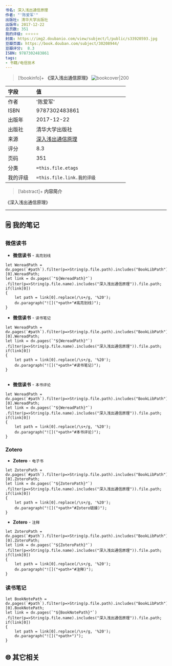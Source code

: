 ```yaml
---
书名: 深入浅出通信原理
作者: "'陈爱军'"
出版社: 清华大学出版社
出版年: 2017-12-22 
总页数: 351
我的评级: ⭐⭐⭐⭐⭐
封面: https://img2.doubanio.com/view/subject/l/public/s33920593.jpg
豆瓣页面: https://book.douban.com/subject/30208944/
豆瓣评分:  8.3 
ISBN: 9787302483861
tags: 
- 书籍/电信技术
---
```


> [!bookinfo]+ **《深入浅出通信原理》**
> ![bookcover|200](https://img2.doubanio.com/view/subject/l/public/s33920593.jpg)
>
| 字段   | 值                                       |
|:------ |:------------------------------------------ |
| 作者   | '陈爱军'                           |
| ISBN   | 9787302483861                             |
| 出版年 | 2017-12-22                      |
| 出版社 | 清华大学出版社                          |
| 来源   | [深入浅出通信原理](https://book.douban.com/subject/30208944/) |
| 评分   |  8.3                            |
| 页码   | 351                        |
| 分类   | `=this.file.etags`                       |
| 我的评级  | `=this.file.link.我的评级`                     |

  
> [!abstract]+ **内容简介**
>
《深入浅出通信原理》
 

 

 
 

---

## 🗒️ 我的笔记


### 微信读书

- **微信读书** - `高亮划线`

```dataviewjs
let WereadPath = dv.pages(`#path`).filter(p=>String(p.file.path).includes("BookLibPath"))[0].WereadPath;
let link = dv.pages(`"${WereadPath}"`)
.filter(p=>String(p.file.name).includes("深入浅出通信原理")).file.path;
if(link[0])
{
	let path = link[0].replace(/\s+/g, '%20');
	dv.paragraph("![]("+path+"#高亮划线)");
}

```

- **微信读书** - `读书笔记`

```dataviewjs
let WereadPath = dv.pages(`#path`).filter(p=>String(p.file.path).includes("BookLibPath"))[0].WereadPath;
let link = dv.pages(`"${WereadPath}"`)
.filter(p=>String(p.file.name).includes("深入浅出通信原理")).file.path;
if(link[0])
{
	let path = link[0].replace(/\s+/g, '%20');
	dv.paragraph("![]("+path+"#读书笔记)");
}


```

- **微信读书** - `本书评论`

```dataviewjs
let WereadPath = dv.pages(`#path`).filter(p=>String(p.file.path).includes("BookLibPath"))[0].WereadPath;
let link = dv.pages(`"${WereadPath}"`)
.filter(p=>String(p.file.name).includes("深入浅出通信原理")).file.path;
if(link[0])
{
	let path = link[0].replace(/\s+/g, '%20');
	dv.paragraph("![]("+path+"#本书评论)");
}

```


### Zotero

- **Zotero** - `电子书`

```dataviewjs
let ZoteroPath = dv.pages(`#path`).filter(p=>String(p.file.path).includes("BookLibPath"))[0].ZoteroPath;
let link = dv.pages(`"${ZoteroPath}"`)
.filter(p=>String(p.file.name).includes("深入浅出通信原理")).file.path;
if(link[0])
{
	let path = link[0].replace(/\s+/g, '%20');
	dv.paragraph("![]("+path+"#Zotero链接)");
}
```

- **Zotero** - `注释`

```dataviewjs
let ZoteroPath = dv.pages(`#path`).filter(p=>String(p.file.path).includes("BookLibPath"))[0].ZoteroPath;
let link = dv.pages(`"${ZoteroPath}"`)
.filter(p=>String(p.file.name).includes("深入浅出通信原理")).file.path;
if(link[0])
{
	let path = link[0].replace(/\s+/g, '%20');
	dv.paragraph("![]("+path+"#注释)");
}
```

### 读书笔记

```dataviewjs
let BookNotePath = dv.pages(`#path`).filter(p=>String(p.file.path).includes("BookLibPath"))[0].BookNotePath;
let link = dv.pages(`"${BookNotePath}"`)
.filter(p=>String(p.file.name).includes("深入浅出通信原理")).file.path;
if(link[0])
{
	let path = link[0].replace(/\s+/g, '%20');
	dv.paragraph("![]("+path+")");
}
```



## 🌐 其它相关